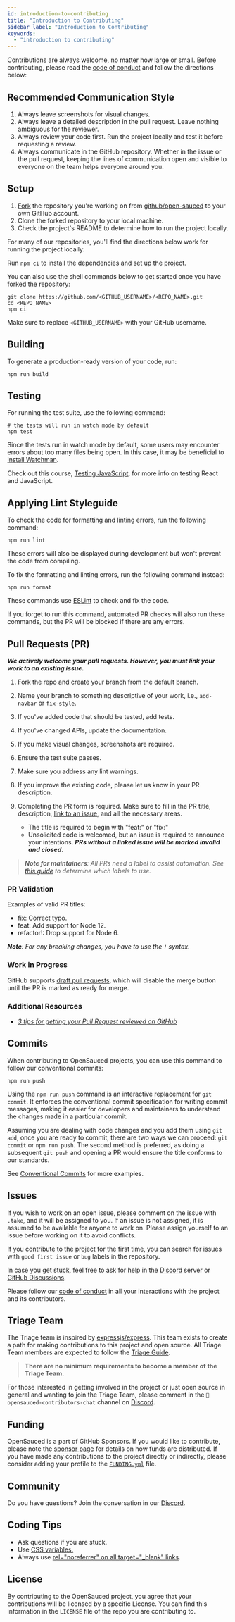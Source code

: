 ```yaml
---
id: introduction-to-contributing
title: "Introduction to Contributing"
sidebar_label: "Introduction to Contributing"
keywords:
  - "introduction to contributing"
---
```


Contributions are always welcome, no matter how large or small. Before contributing,
please read the [code of conduct](./code-of-conduct.md) and follow the directions below:

## Recommended Communication Style

1. Always leave screenshots for visual changes.
2. Always leave a detailed description in the pull request. Leave nothing ambiguous for the reviewer.
3. Always review your code first. Run the project locally and test it before requesting a review.
4. Always communicate in the GitHub repository. Whether in the issue or the pull request, keeping the lines of communication open and visible to everyone on the team helps everyone around you.

## Setup

1. [Fork](https://docs.github.com/en/get-started/quickstart/fork-a-repo) the repository you're working on from [github/open-sauced](https://github.com/open-sauced) to your own GitHub account.
2. Clone the forked repository to your local machine.
3. Check the project's README to determine how to run the project locally.

For many of our repositories, you'll find the directions below work for running the project locally:

Run `npm ci` to install the dependencies and set up the project.

You can also use the shell commands below to get started once you have forked the repository:

```shell
git clone https://github.com/<GITHUB_USERNAME>/<REPO_NAME>.git
cd <REPO_NAME>
npm ci
```

Make sure to replace `<GITHUB_USERNAME>` with your GitHub username.

## Building

To generate a production-ready version of your code, run:

```shell
npm run build
```

## Testing

For running the test suite, use the following command:

```shell
# the tests will run in watch mode by default
npm test
```

Since the tests run in watch mode by default, some users may encounter errors about too many files being open. In this case, it may be beneficial to [install Watchman](https://facebook.github.io/watchman/docs/install.html).

Check out this course, [Testing JavaScript](https://testingjavascript.com/), for more info on testing React and JavaScript.

## Applying Lint Styleguide

To check the code for formatting and linting errors, run the following command:

```shell
npm run lint
```

These errors will also be displayed during development but won't prevent the code from compiling.

To fix the formatting and linting errors, run the following command instead:

```shell
npm run format
```

These commands use [ESLint](https://eslint.org/) to check and fix the code.

If you forget to run this command, automated PR checks will also run these commands, but the PR will be blocked if there are any errors.

## Pull Requests (PR)

**_We actively welcome your pull requests. However, you must link your work to an existing issue._**

1. Fork the repo and create your branch from the default branch.
2. Name your branch to something descriptive of your work, i.e., `add-navbar` or `fix-style`.
3. If you've added code that should be tested, add tests.
4. If you've changed APIs, update the documentation.
5. If you make visual changes, screenshots are required.
6. Ensure the test suite passes.
7. Make sure you address any lint warnings.
8. If you improve the existing code, please let us know in your PR description.
9. Completing the PR form is required. Make sure to fill in the PR title, description, [link to an issue](https://help.github.com/en/github/writing-on-github/autolinked-references-and-urls), and all the necessary areas.

   - The title is required to begin with "feat:" or "fix:"
   - Unsolicited code is welcomed, but an issue is required to announce your intentions. **_PRs without a linked issue will be marked invalid and closed_**.

> _**Note for maintainers**: All PRs need a label to assist automation. See [this guide](./triage-guide.md#adding-issue-and-pr-labels) to determine which labels to use._


### PR Validation

Examples of valid PR titles:

- fix: Correct typo.
- feat: Add support for Node 12.
- refactor!: Drop support for Node 6.

_**Note**: For any breaking changes, you have to use the `!` syntax._

### Work in Progress

GitHub supports [draft pull requests](https://github.blog/2019-02-14-introducing-draft-pull-requests/), which will disable the merge button until the PR is marked as ready for merge.

### Additional Resources

- _[3 tips for getting your Pull Request reviewed on GitHub](https://youtu.be/cuMeC-eZJJ4)_

## Commits

When contributing to OpenSauced projects, you can use this command to follow our conventional commits:

```shell
npm run push
```

Using the `npm run push` command is an interactive replacement for `git commit`. It enforces the conventional commit specification for writing commit messages, making it easier for developers and maintainers to understand the changes made in a particular commit.

Assuming you are dealing with code changes and you add them using `git add`, once you are ready to commit, there are two ways we can proceed: `git commit` or `npm run push`. The second method is preferred, as doing a subsequent `git push` and opening a PR would ensure the title conforms to our standards.

See [Conventional Commits](https://www.conventionalcommits.org/en/v1.0.0/) for more examples.

## Issues

If you wish to work on an open issue, please comment on the issue with `.take`, and it will be assigned to you. If an issue is not assigned, it is assumed to be available for anyone to work on. Please assign yourself to an issue before working on it to avoid conflicts.

If you contribute to the project for the first time, you can search for issues with `good first issue` or `bug` labels in the repository.

In case you get stuck, feel free to ask for help in the [Discord](https://discord.gg/U2peSNf23P) server or [GitHub Discussions](https://github.com/orgs/open-sauced/discussions).

Please follow our [code of conduct](./code-of-conduct.md) in all your interactions with the project and its contributors.

## Triage Team

The Triage team is inspired by [expressjs/express](https://github.com/expressjs/express/blob/HEAD/Triager-Guide.md). This team exists to create a path for making contributions to this project and open source. All Triage Team members are expected to follow the [Triage Guide](./triage-guide.md).

> **There are no minimum requirements to become a member of the Triage Team.**

For those interested in getting involved in the project or just open source in general and wanting to join the Triage Team, please comment in the `🍕opensauced-contributors-chat` channel on [Discord](https://discord.gg/U2peSNf23P).

## Funding

OpenSauced is a part of GitHub Sponsors. If you would like to contribute, please note the [sponsor page](https://github.com/sponsors/open-sauced) for details on how funds are distributed. If you have made any contributions to the project directly or indirectly, please consider adding your profile to the [`FUNDING.yml`](https://github.com/open-sauced/.github/blob/main/FUNDING.yml) file.

## Community

Do you have questions? Join the conversation in our [Discord](https://discord.gg/U2peSNf23P).

## Coding Tips

- Ask questions if you are stuck.
- Use [CSS variables.](https://developer.mozilla.org/en-US/docs/Web/CSS/Using_CSS_custom_properties)
- Always use [rel="noreferrer" on all target="\_blank" links](https://web.dev/external-anchors-use-rel-noopener/).

## License

By contributing to the OpenSauced project, you agree that your contributions will be licensed
by a specific License. You can find this information in the `LICENSE` file of the repo you are contributing to.
